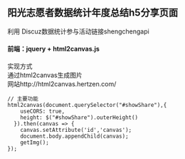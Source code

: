 ## 阳光志愿者数据统计年度总结h5分享页面

利用 Discuz数据统计参与活动链接shengchengapi  

#### 前端：jquery + html2canvas.js
实现方式   
通过html2canvas生成图片    
网站http://html2canvas.hertzen.com/    

``````
// 主要功能
html2canvas(document.querySelector("#showShare"),{
    useCORS: true,
    height: $("#showShare").outerHeight()
  }).then(canvas => {
    canvas.setAttribute('id','canvas');
    document.body.appendChild(canvas);
    getImg();
});

``````
